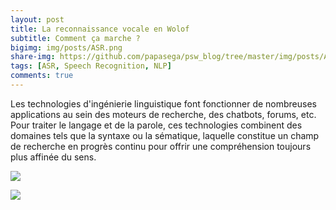 ```yaml
---
layout: post
title: La reconnaissance vocale en Wolof
subtitle: Comment ça marche ?
bigimg: img/posts/ASR.png
share-img: https://github.com/papasega/psw_blog/tree/master/img/posts/ARS.png
tags: [ASR, Speech Recognition, NLP]
comments: true
---
```


Les technologies d'ingénierie linguistique font fonctionner de nombreuses applications au sein des moteurs de recherche, des chatbots, forums, etc. Pour traiter le langage et de la parole, ces technologies combinent des domaines tels que la syntaxe ou la sématique, laquelle constitue un champ de recherche en progrès continu pour offrir une compréhension toujours plus affinée du sens. 

![](https://github.com/papasega/psw_blog/tree/master/img/posts/ASR.png)

![](https://github.com/papasega/psw_blog/blob/master/img/ML_intro.png)
